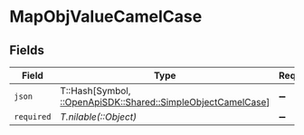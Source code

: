 # MapObjValueCamelCase


## Fields

| Field                                                                                                        | Type                                                                                                         | Required                                                                                                     | Description                                                                                                  | Example                                                                                                      |
| ------------------------------------------------------------------------------------------------------------ | ------------------------------------------------------------------------------------------------------------ | ------------------------------------------------------------------------------------------------------------ | ------------------------------------------------------------------------------------------------------------ | ------------------------------------------------------------------------------------------------------------ |
| `json`                                                                                                       | T::Hash[Symbol, [::OpenApiSDK::Shared::SimpleObjectCamelCase](../../models/shared/simpleobjectcamelcase.md)] | :heavy_minus_sign:                                                                                           | N/A                                                                                                          | {"mapElem1":"...","mapElem2":"..."}                                                                          |
| `required`                                                                                                   | *T.nilable(::Object)*                                                                                        | :heavy_minus_sign:                                                                                           | N/A                                                                                                          |                                                                                                              |